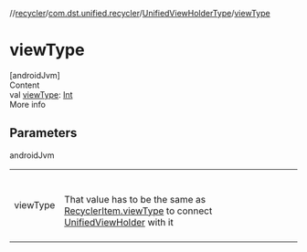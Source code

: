 //[recycler](../../../index.md)/[com.dst.unified.recycler](../index.md)/[UnifiedViewHolderType](index.md)/[viewType](view-type.md)



# viewType  
[androidJvm]  
Content  
val [viewType](view-type.md): [Int](https://kotlinlang.org/api/latest/jvm/stdlib/kotlin/-int/index.html)  
More info  


## Parameters  
  
androidJvm  
  
| | |
|---|---|
| <a name="com.dst.unified.recycler/UnifiedViewHolderType/viewType/#/PointingToDeclaration/"></a>viewType| <a name="com.dst.unified.recycler/UnifiedViewHolderType/viewType/#/PointingToDeclaration/"></a><br><br>That value has to be the same as [RecyclerItem.viewType](../-recycler-item/view-type.md) to connect [UnifiedViewHolder](../-unified-view-holder/index.md) with it<br><br>|
  
  



